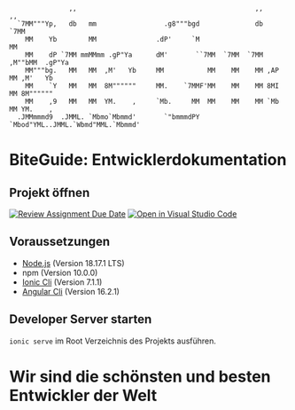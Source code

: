 ```
               ,,                                             ,,        ,,
  `7MM"""Yp,   db   mm                 .g8"""bgd              db      `7MM
    MM    Yb        MM               .dP'     `M                        MM
    MM    dP `7MM mmMMmm .gP"Ya      dM'       ``7MM  `7MM  `7MM   ,M""bMM  .gP"Ya
    MM"""bg.   MM   MM  ,M'   Yb     MM           MM    MM    MM ,AP    MM ,M'   Yb
    MM    `Y   MM   MM  8M""""""     MM.    `7MMF'MM    MM    MM 8MI    MM 8M""""""
    MM    ,9   MM   MM  YM.    ,     `Mb.     MM  MM    MM    MM `Mb    MM YM.    ,
  .JMMmmmd9  .JMML. `Mbmo`Mbmmd'       `"bmmmdPY  `Mbod"YML..JMML.`Wbmd"MML.`Mbmmd'

```

#

# BiteGuide: Entwicklerdokumentation

## Projekt öffnen

[![Review Assignment Due Date](https://classroom.github.com/assets/deadline-readme-button-24ddc0f5d75046c5622901739e7c5dd533143b0c8e959d652212380cedb1ea36.svg)](https://classroom.github.com/a/IEPW_6q_)
[![Open in Visual Studio Code](https://classroom.github.com/assets/open-in-vscode-718a45dd9cf7e7f842a935f5ebbe5719a5e09af4491e668f4dbf3b35d5cca122.svg)](https://classroom.github.com/online_ide?assignment_repo_id=11744338&assignment_repo_type=AssignmentRepo)

## Voraussetzungen

- [Node.js](https://nodejs.org/en/) (Version 18.17.1 LTS)
- npm (Version 10.0.0)
- [Ionic Cli](https://ionicframework.com/docs/cli) (Version 7.1.1)
- [Angular Cli](https://angular.io/cli) (Version 16.2.1)

## Developer Server starten

`ionic serve` im Root Verzeichnis des Projekts ausführen.

# Wir sind die schönsten und besten Entwickler der Welt
